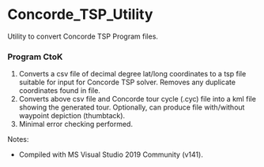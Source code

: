 # Concorde_TSP_Utility
Utility to convert Concorde TSP Program files.

### Program CtoK
1. Converts a csv file of decimal degree lat/long coordinates to a tsp file suitable for input for Concorde TSP solver. Removes any duplicate coordinates found in file.
2. Converts above csv file and Concorde tour cycle (.cyc) file into a kml file showing the generated tour. Optionally, can produce file with/without waypoint depiction (thumbtack).
3. Minimal error checking performed.

Notes:
* Compiled with MS Visual Studio 2019 Community (v141).
